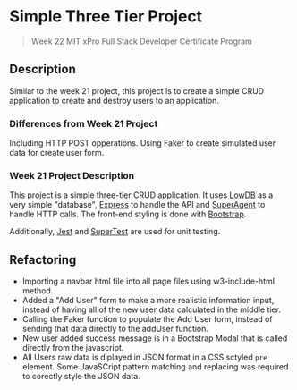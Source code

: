 # Simple Three Tier Project
> Week 22 MIT xPro Full Stack Developer Certificate Program

## Description
Similar to the week 21 project, this project is to create a simple CRUD application to create and destroy users to an application. 

### Differences from Week 21 Project
Including HTTP POST opperations.
Using Faker to create simulated user data for create user form.

### Week 21 Project Description
This project is a simple three-tier CRUD application. It uses [LowDB](https://www.npmjs.com/package/lowdb) as a very simple "database", [Express](https://expressjs.com/) to handle the API and [SuperAgent](https://github.com/visionmedia/superagent) to handle HTTP calls. The front-end styling is done with [Bootstrap](https://getbootstrap.com/).

Additionally, [Jest](https://jestjs.io/) and [SuperTest](https://github.com/visionmedia/supertest#readme) are used for unit testing.

## Refactoring
- Importing a navbar html file into all page files using w3-include-html method.
- Added a "Add User" form to make a more realistic information input, instead of having all of the new user data calculated in the middle tier.
- Calling the Faker function to populate the Add User form, instead of sending that data directly to the addUser function.
- New user added success message is in a Bootstrap Modal that is called directly from the javascript.
- All Users raw data is diplayed in JSON format in a CSS sctyled <code>pre</code> element. Some JavaSCript pattern matching and replacing was required to corectly style the JSON data.
